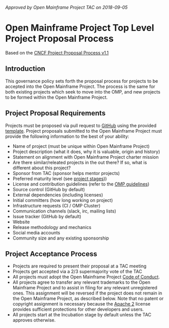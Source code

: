 *Approved by Open Mainframe Project TAC on 2018-09-05*

# Open Mainframe Project Top Level Project Proposal Process

Based on the [CNCF Project Proposal Process v1.1](https://github.com/CNCF/toc/blob/40abe6f81c2b46842a87d6c47cf4190f0d8c1856/process/project_proposals.adoc)

## Introduction

This governance policy sets forth the proposal process for projects to be accepted into the Open Mainframe Project. The process is the same for both existing projects which seek to move into the OMP, and new projects to be formed within the Open Mainframe Project.

## Project Proposal Requirements

Projects must be proposed via pull request to [GitHub](../projects/proposals) using the provided [template](../projects/proposals/TEMPLATE.md). Project proposals submitted to the Open Mainframe Project must provide the following information to the best of your ability:

* Name of project (must be unique within Open Mainframe Project)
* Project description (what it does, why it is valuable, origin and history)
* Statement on alignment with Open Mainframe Project charter mission
* Are there similar/releated projects in the out there? If so, what is different about this project?
* Sponsor from TAC (sponsor helps mentor projects)
* Preferred maturity level (see [project stages](project_stages.md)))
* License and contribution guidelines (refer to the [OMP guidelines](contribution_guidelines.md))
* Source control (GitHub by default)
* External dependencies (including licenses)
* Initial committers (how long working on project)
* Infrastructure requests (CI / OMP Cluster)
* Communication channels (slack, irc, mailing lists)
* Issue tracker (GitHub by default)
* Website
* Release methodology and mechanics
* Social media accounts
* Community size and any existing sponsorship

## Project Acceptance Process

* Projects are required to present their proposal at a TAC meeting
* Projects get accepted via a 2/3 supermajority vote of the TAC
* All projects must adopt the Open Mainframe Project [Code of Conduct](code_of_conduct.md).
* All projects agree to transfer any relevant trademarks to the Open Mainframe Project and to assist in filing for any relevant unregistered ones. This assignment will be reversed if the project does not remain in the Open Mainframe Project, as described below. Note that no patent or copyright assignment is necessary because the [Apache 2](https://spdx.org/licenses/Apache-2.0.html) license provides sufficient protections for other developers and users.
* All projects start at the Incubation stage by default unless the TAC approves otherwise.
